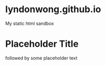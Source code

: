 # lyndonwong.github.io
My static html sandbox
<h1>Placeholder Title</h1>
<p>followed by some placeholder text</p>
